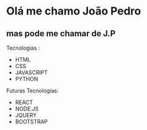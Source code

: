 <h1>Olá me chamo João  Pedro </h1>
<h2>mas pode me chamar de J.P</h2>

Tecnologias :
<ul>
    <li>HTML</li>
    <li>CSS</li>
    <li>JAVASCRIPT</li>
    <li>PYTHON</li>
</ul>
Futuras Tecnologias:
<ul>
    <li>REACT</li>
    <li>NODE.JS</li>
    <li>JQUERY</li>
    <li>BOOTSTRAP</li>
</ul>
